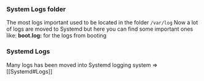 ### System Logs folder
The most logs important used to be located in the folder `/var/log`
Now a lot of logs are moved to Systemd but here you can find some important ones like: **boot.log:** for the logs from booting

### Systemd Logs
Many logs has been moved into Systemd logging system => [[Systemd#Logs]]
